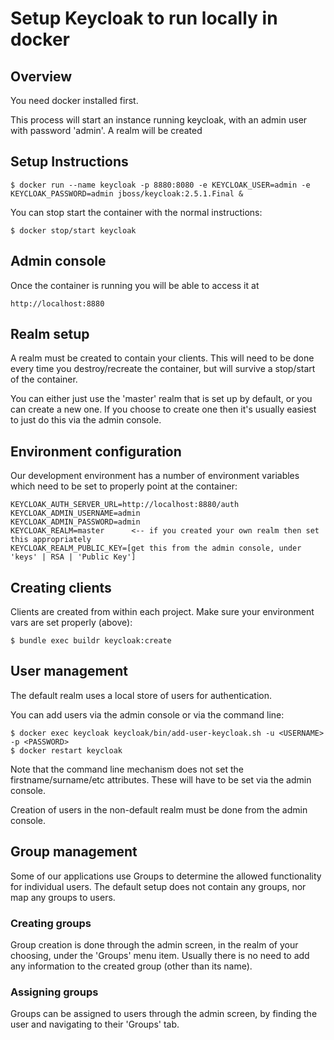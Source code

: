 # Setup Keycloak to run locally in docker

## Overview

You need docker installed first.

This process will start an instance running keycloak, with an admin user with password 'admin'.
A realm will be created 

## Setup Instructions

    $ docker run --name keycloak -p 8880:8080 -e KEYCLOAK_USER=admin -e KEYCLOAK_PASSWORD=admin jboss/keycloak:2.5.1.Final &
  
You can stop start the container with the normal instructions:

    $ docker stop/start keycloak

## Admin console

Once the container is running you will be able to access it at

    http://localhost:8880

## Realm setup

A realm must be created to contain your clients.  This will need to be done every time you destroy/recreate the container,
but will survive a stop/start of the container.

You can either just use the 'master' realm that is set up by default, or you can create a new one.
If you choose to create one then it's usually easiest to just do this via the admin console.

## Environment configuration

Our development environment has a number of environment variables which need to be set to properly point at the container:

    KEYCLOAK_AUTH_SERVER_URL=http://localhost:8880/auth
    KEYCLOAK_ADMIN_USERNAME=admin
    KEYCLOAK_ADMIN_PASSWORD=admin
    KEYCLOAK_REALM=master      <-- if you created your own realm then set this appropriately
    KEYCLOAK_REALM_PUBLIC_KEY=[get this from the admin console, under 'keys' | RSA | 'Public Key']

## Creating clients

Clients are created from within each project.  Make sure your environment vars are set properly (above):
    
    $ bundle exec buildr keycloak:create

## User management

The default realm uses a local store of users for authentication.

You can add users via the admin console or via the command line:

    $ docker exec keycloak keycloak/bin/add-user-keycloak.sh -u <USERNAME> -p <PASSWORD>
    $ docker restart keycloak

Note that the command line mechanism does not set the firstname/surname/etc attributes.  These will have to be set via the admin console.

Creation of users in the non-default realm must be done from the admin console.

## Group management

Some of our applications use Groups to determine the allowed functionality for individual users.
The default setup does not contain any groups, nor map any groups to users.

### Creating groups

Group creation is done through the admin screen, in the realm of your choosing, under the 'Groups' menu item.
Usually there is no need to add any information to the created group (other than its name). 

### Assigning groups

Groups can be assigned to users through the admin screen, by finding the user and navigating to their 'Groups' tab.


